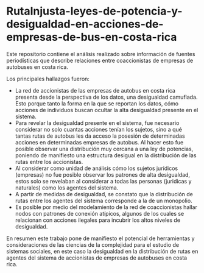 # RutaInjusta-leyes-de-potencia-y-desigualdad-en-acciones-de-empresas-de-bus-en-costa-rica
Este repositorio contiene el análisis realizado sobre información de fuentes periodísticas que describe relaciones entre coaccionistas de empresas de autobuses en costa rica.

Los principales hallazgos fueron:
- La red de accionistas de las empresas de autobus en costa rica presenta desde la perspectiva de los datos, una desigualdad camuflada. Esto porque tanto la forma en la que se reportan los datos, cómo acciones de individuos buscan ocultar la alta desigualdad presente en el sistema.
- Para revelar la desigualdad presente en el sistema, fue necesario considerar no solo cuantas acciones tenían los sujetos, sino a qué tantas rutas de autobus les da acceso la posesión de determinadas acciones en determinadas empresas de autobus. Al hacer esto fue posible observar una distribución muy cercana a una ley de potencias, poniendo de manifiesto una estructura desigual en la distribución de las rutas entre los accionistas.
- Al considerar como unidad de análisis cómo los sujetos jurídicos (empresas) no fue posible observar los patrones de alta desigualdad, estos solo se revelaban al considerar a todas las personas (juridicas y naturales) como los agentes del sistema.
- A partir de medidas de desigualdad, se constato que la distribución de rutas entre los agentes del sistema corresponde a la de un monopolio.
- Es posible por medio del modelamiento de la red de coaccionistas hallar nodos con patrones de conexión atípicos, algunos de los cuales se relacionan con acciones ilegales para incubrir los altos niveles de desigualdad.

En resumen este trabajo pone de manifiesto el potencial de herramientas y consideraciones de las ciencias de la complejidad para el estudio de sistemas sociales, en este caso la desigualdad en la distribución de rutas en agentes del sistema de accionistas de empresas de autobuses en costa rica.
